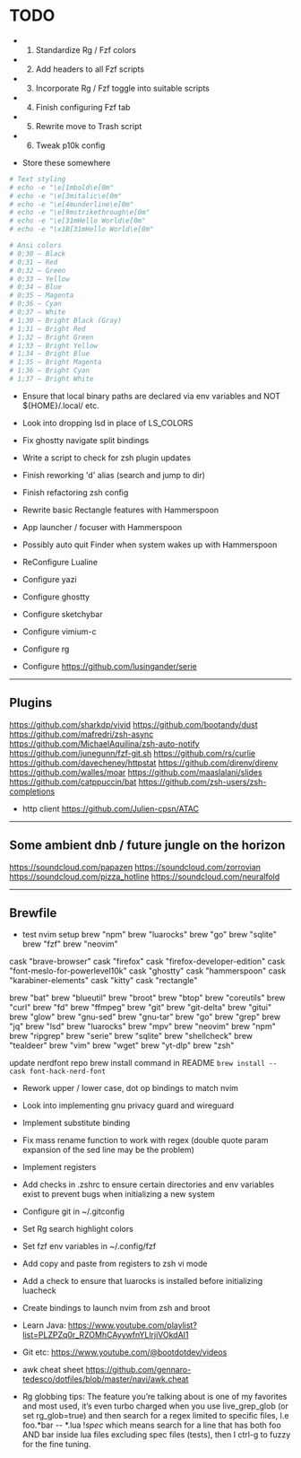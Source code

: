 # TODO

- 1. Standardize Rg / Fzf colors
- 2. Add headers to all Fzf scripts
- 3. Incorporate Rg / Fzf toggle into suitable scripts
- 4. Finish configuring Fzf tab
- 5. Rewrite move to Trash script
- 6. Tweak p10k config

- Store these somewhere
```sh
# Text styling
# echo -e "\e[1mbold\e[0m"
# echo -e "\e[3mitalic\e[0m"
# echo -e "\e[4munderline\e[0m"
# echo -e "\e[9mstrikethrough\e[0m"
# echo -e "\e[31mHello World\e[0m"
# echo -e "\x1B[31mHello World\e[0m"

# Ansi colors
# 0;30 – Black
# 0;31 – Red
# 0;32 – Green
# 0;33 – Yellow
# 0;34 – Blue
# 0;35 – Magenta
# 0;36 – Cyan
# 0;37 – White
# 1;30 – Bright Black (Gray)
# 1;31 – Bright Red
# 1;32 – Bright Green
# 1;33 – Bright Yellow
# 1;34 – Bright Blue
# 1;35 – Bright Magenta
# 1;36 – Bright Cyan
# 1;37 – Bright White
```


- Ensure that local binary paths are declared via env variables and NOT ${HOME}/.local/ etc.

- Look into dropping lsd in place of LS_COLORS
- Fix ghostty navigate split bindings
- Write a script to check for zsh plugin updates
- Finish reworking 'd' alias (search and jump to dir)
- Finish refactoring zsh config
- Rewrite basic Rectangle features with Hammerspoon
- App launcher / focuser with Hammerspoon
- Possibly auto quit Finder when system wakes up with Hammerspoon


- ReConfigure Lualine
- Configure yazi
- Configure ghostty
- Configure sketchybar
- Configure vimium-c
- Configure rg
- Configure https://github.com/lusingander/serie

---

## Plugins

https://github.com/sharkdp/vivid
https://github.com/bootandy/dust
https://github.com/mafredri/zsh-async
https://github.com/MichaelAquilina/zsh-auto-notify
https://github.com/junegunn/fzf-git.sh
https://github.com/rs/curlie
https://github.com/davecheney/httpstat
https://github.com/direnv/direnv
https://github.com/walles/moar
https://github.com/maaslalani/slides
https://github.com/catppuccin/bat
https://github.com/zsh-users/zsh-completions

- http client
https://github.com/Julien-cpsn/ATAC


---

## Some ambient dnb / future jungle on the horizon

https://soundcloud.com/papazen
https://soundcloud.com/zorrovian
https://soundcloud.com/pizza_hotline
https://soundcloud.com/neuralfold

---

## Brewfile

- test nvim setup
brew "npm"
brew "luarocks"
brew "go"
brew "sqlite"
brew "fzf"
brew "neovim"







cask "brave-browser"
cask "firefox"
cask "firefox-developer-edition"
cask "font-meslo-for-powerlevel10k"
cask "ghostty"
cask "hammerspoon"
cask "karabiner-elements"
cask "kitty"
cask "rectangle"




brew "bat"
brew "blueutil"
brew "broot"
brew "btop"
brew "coreutils"
brew "curl"
brew "fd"
brew "ffmpeg"
brew "git"
brew "git-delta"
brew "gitui"
brew "glow"
brew "gnu-sed"
brew "gnu-tar"
brew "go"
brew "grep"
brew "jq"
brew "lsd"
brew "luarocks"
brew "mpv"
brew "neovim"
brew "npm"
brew "ripgrep"
brew "serie"
brew "sqlite"
brew "shellcheck"
brew "tealdeer"
brew "vim"
brew "wget"
brew "yt-dlp"
brew "zsh"





update nerdfont repo brew install command in README `brew install --cask font-hack-nerd-font`


- Rework upper / lower case, dot op bindings to match nvim
- Look into implementing gnu privacy guard and wireguard
- Implement substitute binding
- Fix mass rename function to work with regex (double quote param expansion of the sed line may be the problem)
- Implement registers
- Add checks in .zshrc to ensure certain directories and env variables exist to prevent bugs when initializing a new system

- Configure git in ~/.gitconfig
- Set Rg search highlight colors
- Set fzf env variables in ~/.config/fzf
- Add copy and paste from registers to zsh vi mode
- Add a check to ensure that luarocks is installed before initializing luacheck
- Create bindings to launch nvim from zsh and broot

- Learn Java: https://www.youtube.com/playlist?list=PLZPZq0r_RZOMhCAyywfnYLlrjiVOkdAI1
- Git etc: https://www.youtube.com/@bootdotdev/videos

- awk cheat sheet
    https://github.com/gennaro-tedesco/dotfiles/blob/master/navi/awk.cheat

- Rg globbing tips:
The feature you’re talking about is one of my favorites and most used, it’s even turbo charged when you use live_grep_glob (or set rg_glob=true) and then search for a regex limited to specific files, I.e foo.*bar -- *.lua !*spec* which means search for a line that has both foo AND bar inside lua files excluding spec files (tests), then I ctrl-g to fuzzy for the fine tuning.
